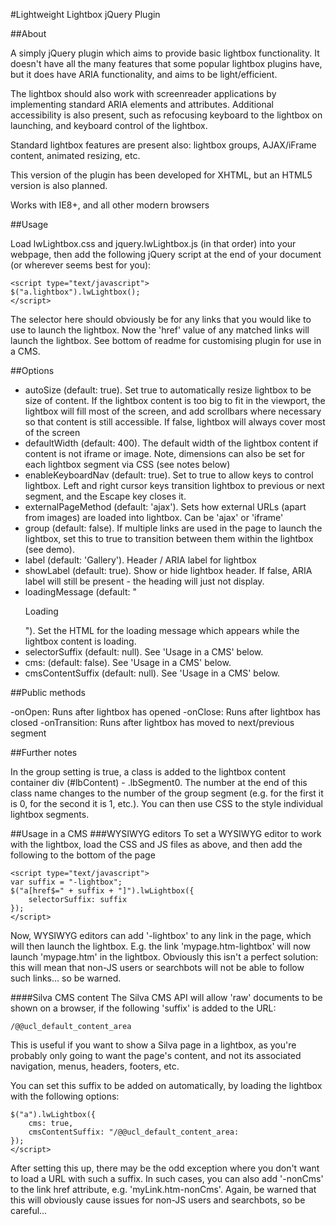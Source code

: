 #Lightweight Lightbox jQuery Plugin

##About

A simply jQuery plugin which aims to provide basic lightbox functionality. It doesn't have all the many features that some popular lightbox plugins have, but it does have ARIA functionality, and aims to be  light/efficient.

The lightbox should also work with screenreader applications by implementing standard ARIA elements and attributes. Additional accessibility is also present, such as refocusing keyboard to the lightbox on launching, and keyboard control of the lightbox.

Standard lightbox features are present also: lightbox groups, AJAX/iFrame content, animated resizing, etc.

This version of the plugin has been developed for XHTML, but an HTML5 version is also planned.

Works with IE8+, and all other modern browsers

##Usage

Load lwLightbox.css and jquery.lwLightbox.js (in that order) into your webpage, then add the following jQuery script at the end of your document (or wherever seems best for you):

	<script type="text/javascript">
	$("a.lightbox").lwLightbox();
	</script>

The selector here should obviously be for any links that you would like to use to launch the lightbox. Now the 'href' value of any matched links will launch the lightbox. See bottom of readme for customising plugin for use in a CMS.


##Options

- autoSize (default: true). Set true to automatically resize lightbox to be size of content. If the lightbox content is too big to fit in the viewport, the lightbox will fill most of the screen, and add scrollbars where necessary so that content is still accessible. If false, lightbox will always cover most of the screen
- defaultWidth (default: 400). The default width of the lightbox content if content is not iframe or image. Note, dimensions can also be set for each lightbox segment via CSS (see notes below)
- enableKeyboardNav (default: true). Set to true to allow keys to control lightbox. Left and right cursor keys transition lightbox to previous or next segment, and the Escape key closes it.
- externalPageMethod (default: 'ajax'). Sets how external URLs (apart from images) are loaded into lightbox. Can be 'ajax' or 'iframe'
- group (default: false). If multiple links are used in the page to launch the lightbox, set this to true to transition between them within the lightbox (see demo).
- label (default: 'Gallery'). Header / ARIA label for lightbox
- showLabel (default: true). Show or hide lightbox header. If false, ARIA label will still be present - the heading will just not display.
- loadingMessage (default: "<p>Loading</p>"). Set the HTML for the loading message which appears while the lightbox content is loading.
- selectorSuffix (default: null). See 'Usage in a CMS' below.
- cms: (default: false). See 'Usage in a CMS' below.
- cmsContentSuffix (default: null). See 'Usage in a CMS' below.

##Public methods

-onOpen: Runs after lightbox has opened
-onClose: Runs after lightbox has closed
-onTransition: Runs after lightbox has moved to next/previous segment


##Further notes

In the group setting is true, a class is added to the lightbox content container div (#lbContent) - .lbSegment0. The number at the end of this class name changes to the number of the group segment (e.g. for the first it is 0, for the second it is 1, etc.). You can then use CSS to the style individual lightbox segments.


##Usage in a CMS
###WYSIWYG editors
To set a WYSIWYG editor to work with the lightbox, load the CSS and JS files as above, and then add the following to the bottom of the page

	<script type="text/javascript">
	var suffix = "-lightbox";
	$("a[href$=" + suffix + "]").lwLightbox({
		selectorSuffix: suffix
	});
	</script>

Now, WYSIWYG editors can add '-lightbox' to any link in the page, which will then launch the lightbox. E.g. the link 'mypage.htm-lightbox' will now launch 'mypage.htm' in the lightbox. Obviously this isn't a perfect solution: this will mean that non-JS users or searchbots will not be able to follow such links... so be warned.

####Silva CMS content
The Silva CMS API will allow 'raw' documents to be shown on a browser, if the following 'suffix' is added to the URL:

	/@@ucl_default_content_area

This is useful if you want to show a Silva page in a lightbox, as you're probably only going to want the page's content, and not its associated navigation, menus, headers, footers, etc.

You can set this suffix to be added on automatically, by loading the lightbox with the following options:


	$("a").lwLightbox({
		cms: true,
		cmsContentSuffix: "/@@ucl_default_content_area:
	});
	</script>

After setting this up, there may be the odd exception where you don't want to load a URL with such a suffix. In such cases, you can also add '-nonCms' to the link href attribute, e.g. 'myLink.htm-nonCms'. Again, be warned that this will obviously cause issues for non-JS users and searchbots, so be careful...


